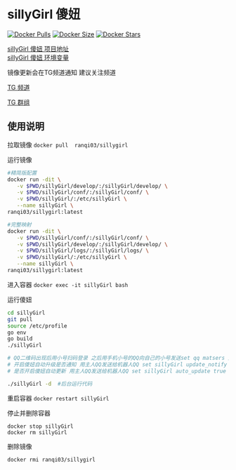 # sillyGirl 傻妞

<a href="https://hub.docker.com/r/ranqi03/sillygirl"><img src="https://img.shields.io/docker/pulls/ranqi03/sillygirl?style=popout-square" alt="Docker Pulls"></a>
<a href="https://hub.docker.com/r/ranqi03/sillygirl"><img src="https://img.shields.io/docker/image-size/ranqi03/sillygirl?style=popout-square" alt="Docker Size"></a>
<a href="https://hub.docker.com/r/ranqi03/sillygirl"><img src="https://img.shields.io/docker/stars/ranqi03/sillygirl?style=popout-square" alt="Docker Stars"></a>

[sillyGirl 傻妞 项目地址](https://github.com/cdle/sillyGirl)     
[sillyGirl 傻妞 环境变量](https://github.com/cdle/sillyGirl#readme)   

镜像更新会在TG频道通知 建议关注频道

[TG 频道](https://t.me/kingfeng)   

[TG 群组](https://t.me/joinchat/XV2AZcvzFIUxNjI9)

## 使用说明
拉取镜像
 `docker pull  ranqi03/sillygirl`

运行镜像
``` bash
#精简版配置
docker run -dit \
   -v $PWD/sillyGirl/develop/:/sillyGirl/develop/ \
   -v $PWD/sillyGirl/conf/:/sillyGirl/conf/ \
   -v $PWD/sillyGirl/:/etc/sillyGirl \
   --name sillyGirl \
ranqi03/sillygirl:latest

#完整映射
docker run -dit \
   -v $PWD/sillyGirl/conf/:/sillyGirl/conf/ \
   -v $PWD/sillyGirl/develop/:/sillyGirl/develop/ \
   -v $PWD/sillyGirl/logs/:/sillyGirl/logs/ \
   -v $PWD/sillyGirl/:/etc/sillyGirl \
   --name sillyGirl \
ranqi03/sillygirl:latest
```
进入容器
`docker exec -it sillyGirl bash`

运行傻妞
``` bash
cd sillyGirl
git pull
source /etc/profile
go env
go build
./sillyGirl 

# QQ二维码出现后用小号扫码登录 之后用手机小号的QQ向自己的小号发送set qq matsers 主人QQ
# 开启傻妞自动升级是否通知 用主人QQ发送给机器人QQ set sillyGirl update_notify true
# 是否开启傻妞自动更新 用主人QQ发送给机器人QQ set sillyGirl auto_update true

./sillyGirl -d  #后台运行代码
```

重启容器
`docker restart sillyGirl`

停止并删除容器
```
docker stop sillyGirl
docker rm sillyGirl 
```

删除镜像
```
docker rmi ranqi03/sillygirl 
```

